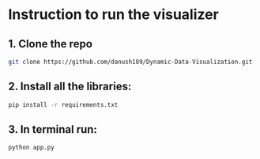 # Instruction to run the visualizer
## 1. Clone the repo
```bash
git clone https://github.com/danush189/Dynamic-Data-Visualization.git
```
## 2. Install all the libraries:
```bash
pip install -r requirements.txt
```
## 3. In terminal run:
```basg
python app.py
```
